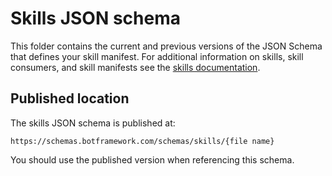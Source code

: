 # Skills JSON schema

This folder contains the current and previous versions of the JSON Schema that defines your skill manifest. For additional information on skills, skill consumers, and skill manifests see the [skills documentation](https://docs.microsoft.com/azure/bot-service/skills-conceptual?view=azure-bot-service-4.0).

## Published location

The skills JSON schema is published at:

`https://schemas.botframework.com/schemas/skills/{file name}`

You should use the published version when referencing this schema.
